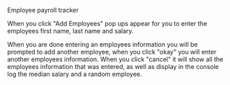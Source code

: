 Employee payroll tracker

When you click "Add Employees" pop ups appear for you to enter the employees first name, last name and salary.

When you are done entering an employees information you will be prompted to add another employee, when you click "okay" you will enter another employees information. When you click "cancel" it will show all the employees information that was entered, as well as display in the console log the median salary and a random employee.
